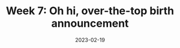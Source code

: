 ---
layout: post
title: "Week 7: Oh hi, over-the-top birth announcement"
date: 2023-02-19
excerpt: ""
cover: https://res.cloudinary.com/dbi2zounq/image/upload/v1677129197/Lemonade/announcement_gvzywa.png
---